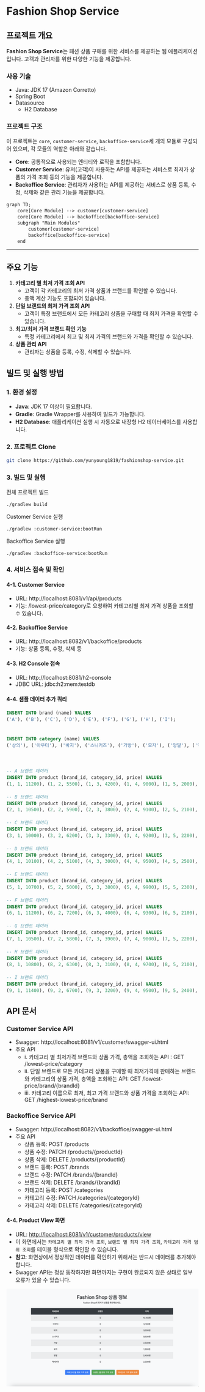 # Fashion Shop Service

## 프로젝트 개요
**Fashion Shop Service**는 패션 상품 구매를 위한 서비스를 제공하는 웹 애플리케이션입니다. 고객과 관리자를 위한 다양한 기능을 제공합니다.

### 사용 기술
- Java: JDK 17 (Amazon Corretto)
- Spring Boot
- Datasource
  - H2 Database

### 프로젝트 구조
이 프로젝트는 `core`, `customer-service`, `backoffice-service`세 개의 모듈로 구성되어 있으며, 각 모듈의 역할은 아래와 같습니다.
- **Core**: 공통적으로 사용되는 엔티티와 로직을 포함합니다.
- **Customer Service**: 유저(고객)이 사용하는 API를 제공하는 서비스로 최저가 상품의 가격 조회 등의 기능을 제공합니다.
- **Backoffice Service**: 관리자가 사용하는 API를 제공하는 서비스로 상품 등록, 수정, 삭제와 같은 관리 기능을 제공합니다.

```mermaid
graph TD;
    core[Core Module] --> customer[customer-service]
    core[Core Module] --> backoffice[backoffice-service]
    subgraph "Main Modules"
        customer[customer-service] 
        backoffice[backoffice-service] 
    end
```

---

## 주요 기능
1. **카테고리 별 최저 가격 조회 API**
   - 고객이 각 카테고리의 최저 가격 상품과 브랜드를 확인할 수 있습니다.
   - 총액 계산 기능도 포함되어 있습니다.
2. **단일 브랜드의 최저 가격 조회 API**
   - 고객이 특정 브랜드에서 모든 카테고리 상품을 구매할 때 최저 가격을 확인할 수 있습니다.
3. **최고/최저 가격 브랜드 확인 기능**
   - 특정 카테고리에서 최고 및 최저 가격의 브랜드와 가격을 확인할 수 있습니다.
4. **상품 관리 API**
   - 관리자는 상품을 등록, 수정, 삭제할 수 있습니다.

## 빌드 및 실행 방법
### 1. 환경 설정
- **Java**: JDK 17 이상이 필요합니다.
- **Gradle**: Gradle Wrapper를 사용하여 빌드가 가능합니다.
- **H2 Database**: 애플리케이션 실행 시 자동으로 내장형 H2 데이터베이스를 사용합니다.

### 2. 프로젝트 Clone
```bash
git clone https://github.com/yunyoung1819/fashionshop-service.git
```


### 3. 빌드 및 실행
전체 프로젝트 빌드
```text
./gradlew build
```

Customer Service 실행

```text
./gradlew :customer-service:bootRun
```

Backoffice Service 실행
```text
./gradlew :backoffice-service:bootRun
```

### 4. 서비스 접속 및 확인
#### 4-1. Customer Service
- URL: http://localhost:8081/v1/api/products
- 기능: /lowest-price/category로 요청하여 카테고리별 최저 가격 상품을 조회할 수 있습니다.
#### 4-2. Backoffice Service
- URL: http://localhost:8082/v1/backoffice/products
- 기능: 상품 등록, 수정, 삭제 등
#### 4-3. H2 Console 접속
- URL: http://localhost:8081/h2-console
- JDBC URL: jdbc:h2:mem:testdb


#### 4-4. 샘플 데이터 추가 쿼리

``````sql
INSERT INTO brand (name) VALUES
('A'), ('B'), ('C'), ('D'), ('E'), ('F'), ('G'), ('H'), ('I');


INSERT INTO category (name) VALUES
('상의'), ('아우터'), ('바지'), ('스니커즈'), ('가방'), ('모자'), ('양말'), ('액세서리');



-- A 브랜드 데이터
INSERT INTO product (brand_id, category_id, price) VALUES
(1, 1, 11200), (1, 2, 5500), (1, 3, 4200), (1, 4, 9000), (1, 5, 2000), (1, 6, 1700), (1, 7, 1800), (1, 8, 2300);

-- B 브랜드 데이터
INSERT INTO product (brand_id, category_id, price) VALUES
(2, 1, 10500), (2, 2, 5900), (2, 3, 3800), (2, 4, 9100), (2, 5, 2100), (2, 6, 2000), (2, 7, 2000), (2, 8, 2200);

-- C 브랜드 데이터
INSERT INTO product (brand_id, category_id, price) VALUES
(3, 1, 10000), (3, 2, 6200), (3, 3, 3300), (3, 4, 9200), (3, 5, 2200), (3, 6, 1900), (3, 7, 2200), (3, 8, 2100);

-- D 브랜드 데이터
INSERT INTO product (brand_id, category_id, price) VALUES
(4, 1, 10100), (4, 2, 5100), (4, 3, 3000), (4, 4, 9500), (4, 5, 2500), (4, 6, 1500), (4, 7, 2400), (4, 8, 2000);

-- E 브랜드 데이터
INSERT INTO product (brand_id, category_id, price) VALUES
(5, 1, 10700), (5, 2, 5000), (5, 3, 3800), (5, 4, 9900), (5, 5, 2300), (5, 6, 1800), (5, 7, 2100), (5, 8, 2100);

-- F 브랜드 데이터
INSERT INTO product (brand_id, category_id, price) VALUES
(6, 1, 11200), (6, 2, 7200), (6, 3, 4000), (6, 4, 9300), (6, 5, 2100), (6, 6, 1600), (6, 7, 2300), (6, 8, 1900);

-- G 브랜드 데이터
INSERT INTO product (brand_id, category_id, price) VALUES
(7, 1, 10500), (7, 2, 5800), (7, 3, 3900), (7, 4, 9000), (7, 5, 2200), (7, 6, 1700), (7, 7, 2100), (7, 8, 2000);

-- H 브랜드 데이터
INSERT INTO product (brand_id, category_id, price) VALUES
(8, 1, 10800), (8, 2, 6300), (8, 3, 3100), (8, 4, 9700), (8, 5, 2100), (8, 6, 1600), (8, 7, 2000), (8, 8, 2000);

-- I 브랜드 데이터
INSERT INTO product (brand_id, category_id, price) VALUES
(9, 1, 11400), (9, 2, 6700), (9, 3, 3200), (9, 4, 9500), (9, 5, 2400), (9, 6, 1700), (9, 7, 1700), (9, 8, 2400);
``````


## API 문서
### Customer Service API
- Swagger: http://localhost:8081/v1/customer/swagger-ui.html
- 주요 API
  - i. 카테고리 별 최저가격 브랜드와 상품 가격, 총액을 조회하는 API : GET /lowest-price/category
  - ii. 단일 브랜드로 모든 카테고리 상품을 구매할 때 최저가격에 판매하는 브랜드와 카테고리의 상품 가격, 총액을 조회하는 API: GET /lowest-price/brand/{brandId}
  - iii. 카테고리 이름으로 최저, 최고 가격 브랜드와 상품 가격을 조회하는 API: GET /highest-lowest-price/brand


### Backoffice Service API
- Swagger: http://localhost:8082/v1/backoffice/swagger-ui.html
- 주요 API
  - 상품 등록: POST /products
  - 상품 수정: PATCH /products/{productId}
  - 상품 삭제: DELETE /products/{productId}
  - 브랜드 등록: POST /brands
  - 브랜드 수정: PATCH /brands/{brandId}
  - 브랜드 삭제: DELETE /brands/{brandId}
  - 카테고리 등록: POST /categories
  - 카테고리 수정: PATCH /categories/{categoryId}
  - 카테고리 삭제: DELETE /categories/{categoryId}

#### 4-4. Product View 화면
- URL: [http://localhost:8081/v1/customer/products/view](http://localhost:8081/v1/customer/products/view)
- 이 화면에서는 `카테고리 별 최저 가격 조회`, `브랜드 별 최저 가격 조회`, `카테고리 가격 범위 조회`를 테이블 형식으로 확인할 수 있습니다.
- **참고**: 화면상에서 정상적인 데이터를 확인하기 위해서는 반드시 데이터를 추가해야 합니다. 
- Swagger API는 정상 동작하지만 화면까지는 구현이 완료되지 않은 상태로 일부 오류가 있을 수 있습니다.

![Product View Screen](./view_page.png)



